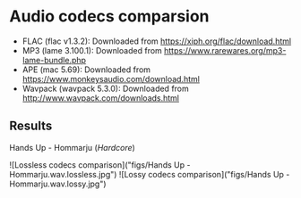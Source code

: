 # Audio codecs comparsion

- FLAC (flac v1.3.2): Downloaded from https://xiph.org/flac/download.html
- MP3 (lame 3.100.1): Downloaded from https://www.rarewares.org/mp3-lame-bundle.php
- APE (mac 5.69): Downloaded from https://www.monkeysaudio.com/download.html
- Wavpack (wavpack 5.3.0): Downloaded from http://www.wavpack.com/downloads.html

## Results

Hands Up - Hommarju (*Hardcore*)

![Lossless codecs comparison]("figs/Hands Up - Hommarju.wav.lossless.jpg")
![Lossy codecs comparison]("figs/Hands Up - Hommarju.wav.lossy.jpg")
